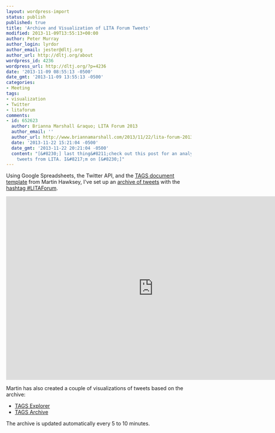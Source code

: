 ```yaml
---
layout: wordpress-import
status: publish
published: true
title: 'Archive and Visualization of LITA Forum Tweets'
modified: 2013-11-09T13:55:13+00:00
author: Peter Murray
author_login: lyrdor
author_email: jester@dltj.org
author_url: http://dltj.org/about
wordpress_id: 4236
wordpress_url: http://dltj.org/?p=4236
date: '2013-11-09 08:55:13 -0500'
date_gmt: '2013-11-09 13:55:13 -0500'
categories:
- Meeting
tags:
- visualization
- Twitter
- litaforum
comments:
- id: 652623
  author: Brianna Marshall &raquo; LITA Forum 2013
  author_email: ''
  author_url: http://www.briannamarshall.com/2013/11/22/lita-forum-2013/
  date: '2013-11-22 15:21:04 -0500'
  date_gmt: '2013-11-22 20:21:04 -0500'
  content: "[&#8230;] last thing&#8211;check out this post for an analysis of the
    tweets from LITA. I&#8217;m on [&#8230;]"
---
```

<p>Using Google Spreadsheets, the Twitter API, and the <a href="http://mashe.hawksey.info/2013/02/twitter-archive-tagsv5/" title="Twitter Archiving Google Spreadsheet TAGS v5 MASHe">TAGS document template</a> from Martin Hawksey, I've set up an <a href="https://docs.google.com/spreadsheet/pub?key=0AsyivMoYhk87dFNFX196V1E2M2ZQTVlhQ2JVS2FsdEE&amp;output=html">archive of tweets</a> with the <a href="https://twitter.com/search?q=%23litaforum&amp;src=typd">hashtag #LITAForum</a>.</p>
<p><iframe width='800' height='500' frameborder='0' src='https://docs.google.com/spreadsheet/pub?key=0AsyivMoYhk87dFNFX196V1E2M2ZQTVlhQ2JVS2FsdEE&output=html&widget=true'></iframe></p>
<p>Martin has also created a couple of visualizations of tweets based on the archive:</p>
<ul>
<li><a href="http://hawksey.info/tagsexplorer/?key=tSE__zWQ63fPMYaCbUKaltA&amp;sheet=oaw" title="TAGSExplorer: Interactive archive of twitter conversations from a Google Spreadsheet for">TAGS Explorer</a></li>
<li><a href="http://hawksey.info/tagsexplorer/arc.html?key=tSE__zWQ63fPMYaCbUKaltA" title="TAGS Searchable Twitter Archive">TAGS Archive</a></li>
</ul>
<p>The archive is updated automatically every 5 to 10 minutes.</p>
